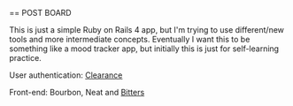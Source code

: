 == POST BOARD

This is just a simple Ruby on Rails 4 app, but I'm trying to use different/new tools and more intermediate concepts. Eventually I want this to be something like a mood tracker app, but initially this is just for self-learning practice.

User authentication: [Clearance](https://github.com/thoughtbot/clearance)

Front-end: Bourbon, Neat and [Bitters](http://bitters.bourbon.io/)
